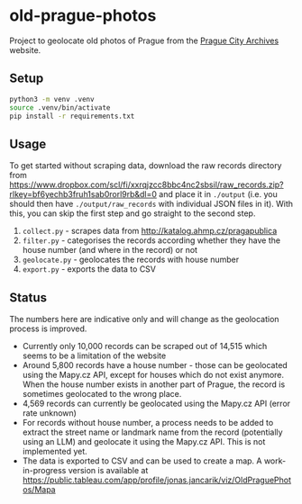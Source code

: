 # old-prague-photos

Project to geolocate old photos of Prague from the [Prague City Archives](http://katalog.ahmp.cz/pragapublica) website.

## Setup

```bash
python3 -m venv .venv
source .venv/bin/activate
pip install -r requirements.txt
```

## Usage

To get started without scraping data, download the raw records directory from https://www.dropbox.com/scl/fi/xxrqjzcc8bbc4nc2sbsil/raw_records.zip?rlkey=bf6yechb3fruh1sab0rorl9rb&dl=0 and place it in `./output` (i.e. you should then have `./output/raw_records` with individual JSON files in it). With this, you can skip the first step and go straight to the second step.

1. `collect.py` - scrapes data from http://katalog.ahmp.cz/pragapublica
2. `filter.py` - categorises the records according whether they have the house number (and where in the record) or not
3. `geolocate.py` - geolocates the records with house number
4. `export.py` - exports the data to CSV

## Status

The numbers here are indicative only and will change as the geolocation process is improved.

- Currently only 10,000 records can be scraped out of 14,515 which seems to be a limitation of the website
- Around 5,800 records have a house number - those can be geolocated using the Mapy.cz API, except for houses which do not exist anymore. When the house number exists in another part of Prague, the record is sometimes geolocated to the wrong place.
- 4,569 records can currently be geolocated using the Mapy.cz API (error rate unknown)
- For records without house number, a process needs to be added to extract the street name or landmark name from the record (potentially using an LLM) and geolocate it using the Mapy.cz API. This is not implemented yet.
- The data is exported to CSV and can be used to create a map. A work-in-progress version is available at https://public.tableau.com/app/profile/jonas.jancarik/viz/OldPraguePhotos/Mapa